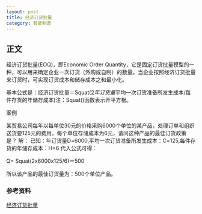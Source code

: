 ```yaml
---
layout: post
title: 经济订货批量
category: 智能制造
---
```

## 正文

经济订货批量(EOQ)，即Economic Order Quantity，它是固定订货批量模型的一种，可以用来确定企业一次订货（外购或自制）的数量。当企业按照经济订货批量来订货时，可实现订货成本和储存成本之和最小化。

基本公式是：经济订货批量＝Squat(2*年订货量*平均一次订货准备所发生成本/每件存货的年储存成本)注：Squat()函数表示开平方根。

案例

某贸易公司每年以每单位30元的价格采购6000个单位的某产品，处理订单和组织送货要125元的费用，每个单位存储成本为6元，请问这种产品的最佳订货政策是？
解：
已知：年订货量D=6000,平均一次订货准备所发生成本：C=125,每件存货的年储存成本：H=6
代入公式可得：

Q= Squat(2x6000x125/6)＝500

所以该产品的最佳订货量为：500个单位产品。 


### 参考资料
[经济订货批量](https://wiki.mbalib.com/wiki/%E7%BB%8F%E6%B5%8E%E8%AE%A2%E8%B4%A7%E6%89%B9%E9%87%8F)

